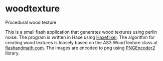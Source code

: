 woodtexture
===========

Procedural wood texture

This is a small flash application that generates wood textures using perlin noise. The program is written in Haxe using <a href="https://github.com/HaxeFlixel/flixel" target="_blank">Haxeflixel</a>. The algorithm for creating wood textures is loosely based on the AS3 WoodTexture class at <a href="http://www.flashandmath.com/flashcs5/wood/" target="_blank">flashandmath.com</a>. The images are encoded to png using <a href="https://github.com/cameron314/PNGEncoder2" target="_blank">PNGEncoder2</a> library.

